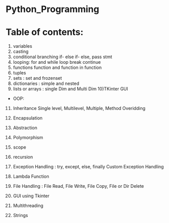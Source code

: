 # Python_Programming

# Table of contents:

1) variables
2) casting
3) conditional branching
  if- else if- else,
  pass stmt
4) looping:
  for and while loop
  break
  continue
5) functions
  function and function in function
6) tuples
7) sets : set and frozenset
8) dictionaries : simple and nested
9) lists or arrays : single Dim and Multi Dim
10)TKinter GUI
- OOP:
11) Inheritance
     Single level,
     Multilevel, 
     Multiple,
     Method Overidding
12) Encapsulation
13) Abstraction
14) Polymorphism

15) scope
16) recursion
17) Exception Handling :
  try, except, else, finally
  Custom Exception Handling
18) Lambda Function
19) File Handling :
  File Read,
  File Write,
  File Copy,
  File or Dir Delete
20) GUI using Tkinter
21) Multithreading
22) Strings

